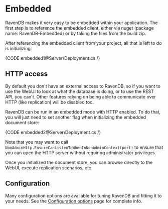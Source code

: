 # Embedded

RavenDB makes it very easy to be embedded within your application. The first step is to reference the embedded client, either via nuget (package name: RavenDB-Embedded) or by taking the files from the build zip.

After referencing the embedded client from your project, all that is left to do is initializing:

{CODE embedded1@Server\Deployment.cs /}

## HTTP access

By default you don't have an external access to RavenDB, so if you want to use the WebUI to look at what the database is doing, or to use the REST API, you can't. Other features relying on being able to communicate over HTTP (like replication) will be disabled too.

RavenDB can be run in an embedded mode with HTTP enabled. To do that, you will just need to set another flag when initializing the embedded document store:

{CODE embedded2@Server\Deployment.cs /}

Note that you may want to call `NonAdminHttp.EnsureCanListenToWhenInNonAdminContext(port)` to ensure that you can open the HTTP server without requiring administrator privileges.

Once you initialized the document store, you can browse directly to the WebUI, execute replication scenarios, etc.

## Configuration

Many configuration options are available for tuning RavenDB and fitting it to your needs. See the [Configuration options](http://ravendb.net/docs/server/administration/configuration?version=1.0) page for complete info.